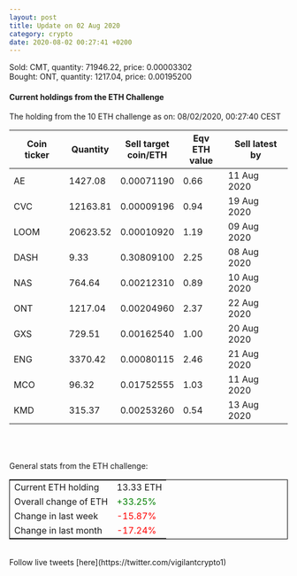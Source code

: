 ```yaml
---
layout: post
title: Update on 02 Aug 2020
category: crypto
date: 2020-08-02 00:27:41 +0200
---
```

<!-- Global site tag (gtag.js) - Google Analytics -->
<script async src="https://www.googletagmanager.com/gtag/js?id=UA-103831149-5"></script>
<script>
  window.dataLayer = window.dataLayer || [];
  function gtag(){dataLayer.push(arguments);}
  gtag('js', new Date());

  gtag('config', 'UA-103831149-5');
</script>
Sold: CMT, quantity:     71946.22, price:   0.00003302<br>Bought: ONT, quantity:      1217.04, price:   0.00195200<br>

#### Current holdings from the ETH Challenge

The holding from the 10 ETH challenge as on: 08/02/2020, 00:27:40 CEST

|Coin ticker|Quantity|Sell target<br>coin/ETH|Eqv ETH<br>value|Sell latest by|
|-----------|--------|-----------|-----------|--------------|
AE|1427.08|  0.00071190|0.66|11 Aug 2020|
CVC|12163.81|  0.00009196|0.94|19 Aug 2020|
LOOM|20623.52|  0.00010920|1.19|09 Aug 2020|
DASH|9.33|  0.30809100|2.25|08 Aug 2020|
NAS|764.64|  0.00212310|0.89|10 Aug 2020|
ONT|1217.04|  0.00204960|2.37|22 Aug 2020|
GXS|729.51|  0.00162540|1.00|20 Aug 2020|
ENG|3370.42|  0.00080115|2.46|21 Aug 2020|
MCO|96.32|  0.01752555|1.03|11 Aug 2020|
KMD|315.37|  0.00253260|0.54|13 Aug 2020|

<br>
<br>
<br>
General stats from the ETH challenge:

<table style="border:1px solid black;margin-left:auto;margin-right:auto;">
	<tbody>
	<tr>
		<td>Current ETH holding</td>
		<td>     13.33 ETH</td>
	</tr>
	<tr>
		<td>Overall change of ETH</td>
		<td><font color="green">+33.25%</font></td>
	</tr>
	<tr>
		<td>Change in last week</td>
		<td><font color="red">-15.87%</font></td>
	</tr>
	<tr>
		<td>Change in last month</td>
		<td><font color="red">-17.24%</font></td>
	</tr>
	</tbody>
</table>

<br>
Follow live tweets [here](https://twitter.com/vigilantcrypto1)
<br>
<br>